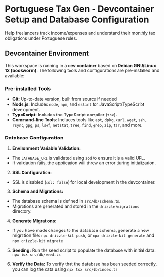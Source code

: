 # Portuguese Tax Gen - Devcontainer Setup and Database Configuration

Help freelancers track income/expenses and understand their monthly tax obligations under Portuguese rules.

## Devcontainer Environment

This workspace is running in a **dev container** based on **Debian GNU/Linux 12 (bookworm)**. The following tools and configurations are pre-installed and available:

### Pre-installed Tools

- **Git**: Up-to-date version, built from source if needed.
- **Node.js**: Includes `node`, `npm`, and `eslint` for JavaScript/TypeScript development.
- **TypeScript**: Includes the TypeScript compiler (`tsc`).
- **Command-line Tools**: Includes tools like `apt`, `dpkg`, `curl`, `wget`, `ssh`, `rsync`, `gpg`, `ps`, `lsof`, `netstat`, `tree`, `find`, `grep`, `zip`, `tar`, and more.

### Database Configuration

1. **Environment Variable Validation:**

- The `DATABASE_URL` is validated using `zod` to ensure it is a valid URL.
- If validation fails, the application will throw an error during initialization.

2. **SSL Configuration:**

- SSL is disabled (`ssl: false`) for local development in the devcontainer.

3. **Schema and Migrations:**

- The database schema is defined in `src/db/schema.ts`.
- Migrations are generated and stored in the `drizzle/migrations` directory.

4. **Generate Migrations:**

- If you have made changes to the database schema, generate a new migration file:
  `npx drizzle-kit push`, or `npx drizzle-kit generate` and `npx drizzle-kit migrate`

5. **Seeding:**
   Run the seed script to populate the database with initial data:
   `npx tsx src/db/seed.ts`

6. **Verify the Data:**
   To verify that the database has been seeded correctly, you can log the data using `npx tsx src/db/index.ts`

